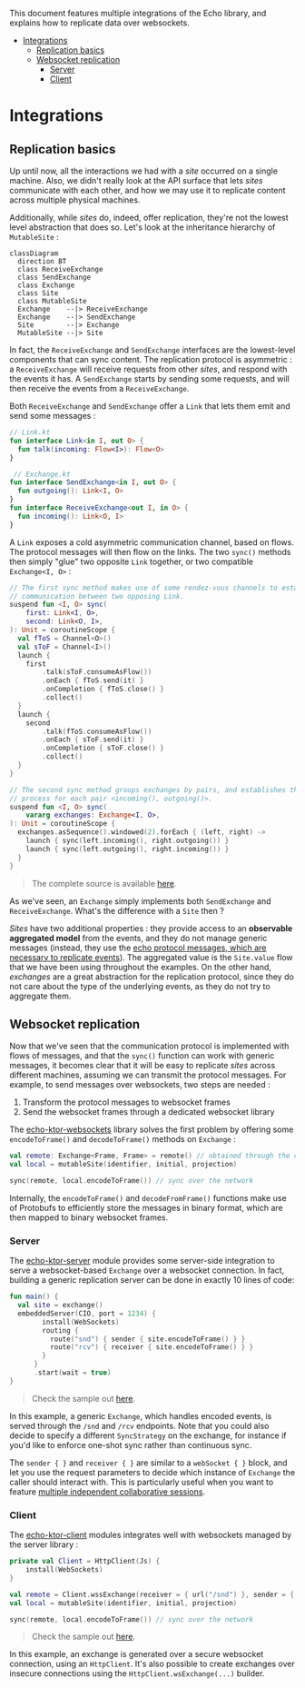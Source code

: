 This document features multiple integrations of the Echo library, and explains how to replicate data over websockets.

<!--- TOC --->
- [Integrations](#integrations)
  - [Replication basics](#replication-basics)
  - [Websocket replication](#websocket-replication)
    - [Server](#server)
    - [Client](#client)
<!--- END --->

# Integrations

## Replication basics

Up until now, all the interactions we had with a _site_ occurred on a single machine. Also, we didn't really look at the API surface that lets _sites_ communicate with each other, and how we may use it to replicate content across multiple physical machines.

Additionally, while _sites_ do, indeed, offer replication, they're not the lowest level abstraction that does so. Let's look at the inheritance hierarchy of `MutableSite` :

```mermaid
classDiagram
  direction BT
  class ReceiveExchange
  class SendExchange
  class Exchange
  class Site
  class MutableSite
  Exchange    --|> ReceiveExchange
  Exchange    --|> SendExchange
  Site        --|> Exchange
  MutableSite --|> Site
```

In fact, the `ReceiveExchange` and `SendExchange` interfaces are the lowest-level components that can sync content. The replication protocol is asymmetric : a `ReceiveExchange` will receive requests from other _sites_, and respond with the events it has. A `SendExchange` starts by sending some requests, and will then receive the events from a `ReceiveExchange`.

Both `ReceiveExchange` and `SendExchange` offer a `Link` that lets them emit and send some messages :

```kotlin
// Link.kt
fun interface Link<in I, out O> {
  fun talk(incoming: Flow<I>): Flow<O>
}

 // Exchange.kt
fun interface SendExchange<in I, out O> {
  fun outgoing(): Link<I, O>
}
fun interface ReceiveExchange<out I, in O> {
  fun incoming(): Link<O, I>
}
```

A `Link` exposes a cold asymmetric communication channel, based on flows. The protocol messages will then flow on the links. The two `sync()` methods then simply "glue" two opposite `Link` together, or two compatible `Exchange<I, O>` :

```kotlin
// The first sync method makes use of some rendez-vous channels to establish
// communication between two opposing Link.
suspend fun <I, O> sync(
    first: Link<I, O>,
    second: Link<O, I>,
): Unit = coroutineScope {
  val fToS = Channel<O>()
  val sToF = Channel<I>()
  launch {
    first
        .talk(sToF.consumeAsFlow())
        .onEach { fToS.send(it) }
        .onCompletion { fToS.close() }
        .collect()
  }
  launch {
    second
        .talk(fToS.consumeAsFlow())
        .onEach { sToF.send(it) }
        .onCompletion { sToF.close() }
        .collect()
  }
}

// The second sync method groups exchanges by pairs, and establishes the sync
// process for each pair <incoming(), outgoing()>.
suspend fun <I, O> sync(
    vararg exchanges: Exchange<I, O>,
): Unit = coroutineScope {
  exchanges.asSequence().windowed(2).forEach { (left, right) ->
    launch { sync(left.incoming(), right.outgoing()) }
    launch { sync(left.outgoing(), right.incoming()) }
  }
}
```

> The complete source is available [here](https://github.com/markdown-party/mono/tree/main/echo/src/commonMain/kotlin/io/github/alexandrepiveteau/echo/Sync.kt).

As we've seen, an `Exchange` simply implements both `SendExchange` and `ReceiveExchange`. What's the difference with a `Site` then ?

_Sites_ have two additional properties : they provide access to an **observable aggregated model** from the events, and they do not manage generic messages (instead, they use the [echo protocol messages, which are necessary to replicate events](https://github.com/markdown-party/mono/tree/main/echo/src/commonMain/kotlin/io/github/alexandrepiveteau/echo/protocol/Message.kt)). The aggregated value is the `Site.value` flow that we have been using throughout the examples. On the other hand, _exchanges_ are a great abstraction for the replication protocol, since they do not care about the type of the underlying events, as they do not try to aggregate them.

## Websocket replication

Now that we've seen that the communication protocol is implemented with flows of messages, and that the `sync()` function can work with generic messages, it becomes clear that it will be easy to replicate _sites_ across different machines, assuming we can transmit the protocol messages. For example, to send messages over websockets, two steps are needed :

1. Transform the protocol messages to websocket frames
2. Send the websocket frames through a dedicated websocket library

The [echo-ktor-websockets](https://github.com/markdown-party/mono/tree/main/library/echo-ktor-websockets) library solves the first problem by offering some `encodeToFrame()` and `decodeToFrame()` methods on `Exchange` :

```kotlin
val remote: Exchange<Frame, Frame> = remote() // obtained through the client or server integrations
val local = mutableSite(identifier, initial, projection)

sync(remote, local.encodeToFrame()) // sync over the network
```

Internally, the `encodeToFrame()` and `decodeFromFrame()` functions make use of Protobufs to efficiently store the messages in binary format, which are then mapped to binary websocket frames.

### Server

The [echo-ktor-server](https://github.com/markdown-party/mono/tree/main/library/echo-ktor-server) module provides some server-side integration to serve a websocket-based `Exchange` over a websocket connection. In fact, building a generic replication server can be done in exactly 10 lines of code:

```kotlin
fun main() {
  val site = exchange()
  embeddedServer(CIO, port = 1234) {
        install(WebSockets)
        routing {
          route("snd") { sender { site.encodeToFrame() } }
          route("rcv") { receiver { site.encodeToFrame() } }
        }
      }
      .start(wait = true)
}
```

> Check the sample out [here](https://github.com/markdown-party/mono/tree/main/sample-walkthrough/src/main/kotlin/io/github/alexandrepiveteau/echo/samples/integrations/server/main.kt).

In this example, a generic `Exchange`, which handles encoded events, is served through the `/snd` and `/rcv` endpoints. Note that you could also decide to specify a different `SyncStrategy` on the exchange, for instance if you'd like to enforce one-shot sync rather than continuous sync.

The `sender { }` and `receiver { }` are similar to a `webSocket { }` block, and let you use the request parameters to decide which instance of `Exchange` the caller should interact with. This is particularly useful when you want to feature [multiple independent collaborative sessions](https://github.com/markdown-party/mono/blob/main/markdown-backend/src/main/kotlin/io/github/alexandrepiveteau/markdown/backend/main.kt#L26-L37).

### Client

The [echo-ktor-client](https://github.com/markdown-party/mono/tree/main/echo-ktor-client) modules integrates well with websockets managed by the server library :

```kotlin
private val Client = HttpClient(Js) { 
    install(WebSockets) 
}

val remote = Client.wssExchange(receiver = { url("/snd") }, sender = { url("/rcv") })
val local = mutableSite(identifier, initial, projection)

sync(remote, local.encodeToFrame()) // sync over the network
```

> Check the sample out [here](https://github.com/markdown-party/mono/tree/main/sample-walkthrough/src/main/kotlin/io/github/alexandrepiveteau/echo/samples/integrations/client/main.kt).

In this example, an exchange is generated over a secure websocket connection, using an `HttpClient`. It's also possible to create exchanges over insecure connections using the `HttpClient.wsExchange(...)` builder.
